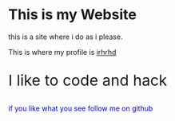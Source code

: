 <html>
<head>
<title>Welcome To Irhrhd</title>
</head>
<body>

<h1>This is my Website</h1>
<p>this is a site where i do as i please.</p>
<p>This is where my profile is <a href="https://github.com/irhrhd">irhrhd</a>
<p style="font-size:30px;">I like to code and hack</p></p>
<p style="color:blue;">if you like what you see follow me on github</a>

</body>
</html>
